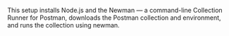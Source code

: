 This setup installs Node.js and the Newman — a command-line Collection Runner for Postman, downloads the Postman collection and environment, and runs the collection using newman.

